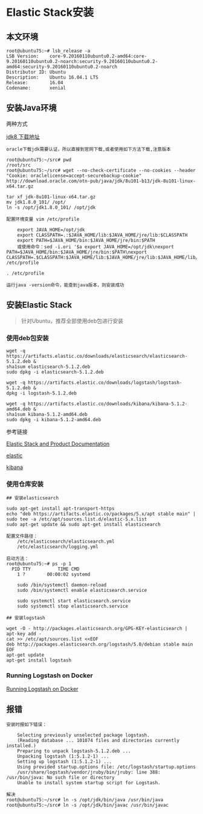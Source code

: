 # Elastic Stack安装

## 本文环境

```shell
root@ubuntu75:~# lsb_release -a
LSB Version:    core-9.20160110ubuntu0.2-amd64:core-9.20160110ubuntu0.2-noarch:security-9.20160110ubuntu0.2-amd64:security-9.20160110ubuntu0.2-noarch
Distributor ID: Ubuntu
Description:    Ubuntu 16.04.1 LTS
Release:        16.04
Codename:       xenial
```

## 安装Java环境

两种方式

[jdk8 下载地址](http://www.oracle.com/technetwork/java/javase/downloads/jdk8-downloads-2133151.html)

```shell
oracle下载jdk需要认证，所以直接到官网下载,或者使用如下方法下载,注意版本

root@ubuntu75:~/src# pwd
/root/src
root@ubuntu75:~/src# wget --no-check-certificate --no-cookies --header "Cookie: oraclelicense=accept-securebackup-cookie" http://download.oracle.com/otn-pub/java/jdk/8u101-b13/jdk-8u101-linux-x64.tar.gz

tar xf jdk-8u101-linux-x64.tar.gz
mv jdk1.8.0_101/ /opt/
ln -s /opt/jdk1.8.0_101/ /opt/jdk

配置环境变量 vim /etc/profile

    export JAVA_HOME=/opt/jdk
    export CLASSPATH=.:$JAVA_HOME/lib:$JAVA_HOME/jre/lib:$CLASSPATH
    export PATH=$JAVA_HOME/bin:$JAVA_HOME/jre/bin:$PATH
    或使用命令：sed -i.ori '$a export JAVA_HOME=/opt/jdk\nexport PATH=$JAVA_HOME/bin:$JAVA_HOME/jre/bin:$PATH\nexport CLASSPATH=.$CLASSPATH:$JAVA_HOME/lib:$JAVA_HOME/jre/lib:$JAVA_HOME/lib/tools.jar' /etc/profile

. /etc/profile

运行java -version命令，能查到java版本，则安装成功
```

## 安装Elastic Stack

> 针对Ubuntu，推荐全部使用deb包进行安装

### 使用deb包安装

```shell
wget -q https://artifacts.elastic.co/downloads/elasticsearch/elasticsearch-5.1.2.deb &
sha1sum elasticsearch-5.1.2.deb
sudo dpkg -i elasticsearch-5.1.2.deb

wget -q https://artifacts.elastic.co/downloads/logstash/logstash-5.1.2.deb &
dpkg -i logstash-5.1.2.deb

wget -q https://artifacts.elastic.co/downloads/kibana/kibana-5.1.2-amd64.deb &
sha1sum kibana-5.1.2-amd64.deb
sudo dpkg -i kibana-5.1.2-amd64.deb
```

参考链接

[Elastic Stack and Product Documentation](https://www.elastic.co/guide/index.html)

[elastic](https://www.elastic.co/guide/en/kibana/current/deb.html)

[kibana](https://www.elastic.co/guide/en/kibana/current/deb.html)

### 使用仓库安装

```shell
## 安装elasticsearch

sudo apt-get install apt-transport-https
echo "deb https://artifacts.elastic.co/packages/5.x/apt stable main" | sudo tee -a /etc/apt/sources.list.d/elastic-5.x.list
sudo apt-get update && sudo apt-get install elasticsearch

配置文件路径：
    /etc/elasticsearch/elasticsearch.yml
    /etc/elasticsearch/logging.yml

启动方法：
root@ubuntu75:~# ps -p 1
  PID TTY          TIME CMD
    1 ?        00:00:02 systemd

    sudo /bin/systemctl daemon-reload
    sudo /bin/systemctl enable elasticsearch.service

    sudo systemctl start elasticsearch.service
    sudo systemctl stop elasticsearch.service

## 安装logstash

wget -O - http://packages.elasticsearch.org/GPG-KEY-elasticsearch | apt-key add -
cat >> /etc/apt/sources.list <<EOF
deb http://packages.elasticsearch.org/logstash/5.0/debian stable main
EOF
apt-get update
apt-get install logstash
```

### Running Logstash on Docker

[Running Logstash on Docker](https://www.elastic.co/guide/en/logstash/current/docker.html)

## 报错

```shell
安装时报如下错误：

    Selecting previously unselected package logstash.
    (Reading database ... 101074 files and directories currently installed.)
    Preparing to unpack logstash-5.1.2.deb ...
    Unpacking logstash (1:5.1.2-1) ...
    Setting up logstash (1:5.1.2-1) ...
    Using provided startup.options file: /etc/logstash/startup.options
    /usr/share/logstash/vendor/jruby/bin/jruby: line 388: /usr/bin/java: No such file or directory
    Unable to install system startup script for Logstash.

解决
root@ubuntu75:~/src# ln -s /opt/jdk/bin/java /usr/bin/java
root@ubuntu75:~/src# ln -s /opt/jdk/bin/javac /usr/bin/javac
```